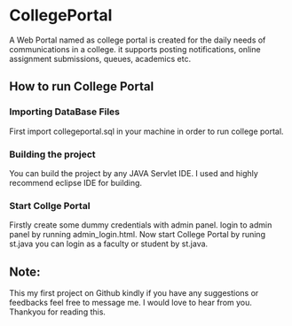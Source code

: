 # CollegePortal
A Web Portal named as college portal is created for the daily needs of communications in a college. it supports posting notifications, online assignment submissions, queues, academics etc.

## How to run College Portal

### Importing DataBase Files
First import collegeportal.sql in your machine in order to run college portal.

### Building the project
You can build the project by any JAVA Servlet IDE. I used and highly recommend eclipse IDE for building.

### Start Collge Portal
Firstly create some dummy credentials with admin panel. login to admin panel by running admin_login.html. Now start College Portal by runing st.java you can login as a faculty or student by st.java.

## Note:
This my first project on Github kindly if you have any suggestions or feedbacks feel free to message me. I would love to hear from you.
Thankyou for reading this.
